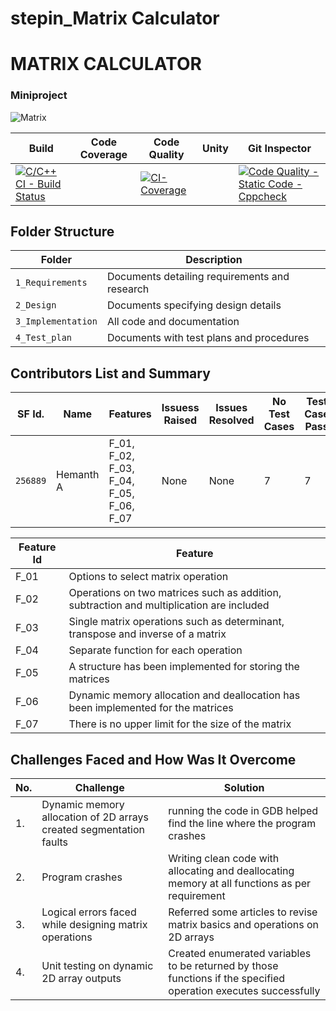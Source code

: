 # stepin_Matrix Calculator
# MATRIX CALCULATOR
### Miniproject 
![Matrix](https://user-images.githubusercontent.com/89777871/132370132-38b52589-57e0-4990-a71e-80d119327c1f.png)

Build | Code Coverage | Code Quality | Unity | Git Inspector
|---------|------------|------------|-----------|----------------
[![C/C++ CI - Build Status](https://github.com/GallaRupesh/stepin_Matrix-Calculator/actions/workflows/c-cpp.yml/badge.svg)](https://github.com/GallaRupesh/stepin_Matrix-Calculator/actions/workflows/c-cpp.yml) || [![CI-Coverage](https://github.com/GallaRupesh/stepin_Matrix-Calculator/actions/workflows/gcov.yml/badge.svg)](https://github.com/GallaRupesh/stepin_Matrix-Calculator/actions/workflows/gcov.yml) || [![Code Quality - Static Code - Cppcheck](https://github.com/GallaRupesh/stepin_Matrix-Calculator/actions/workflows/cppcheck.yml/badge.svg)](https://github.com/GallaRupesh/stepin_Matrix-Calculator/actions/workflows/cppcheck.yml) || [![CodeQuality Dynamic Code Analysis Valgrind](https://github.com/GallaRupesh/stepin_Matrix-Calculator/actions/workflows/CodeQuality_Dynamic.yml/badge.svg)](https://github.com/GallaRupesh/stepin_Matrix-Calculator/actions/workflows/CodeQuality_Dynamic.yml) || [![Contribution Check - Git Inspector](https://github.com/GallaRupesh/stepin_Matrix-Calculator/actions/workflows/gitinspector.yml/badge.svg)](https://github.com/GallaRupesh/stepin_Matrix-Calculator/actions/workflows/gitinspector.yml) || [![Unit Testing - Unity](https://github.com/GallaRupesh/stepin_Matrix-Calculator/actions/workflows/unity.yml/badge.svg)](https://github.com/GallaRupesh/stepin_Matrix-Calculator/actions/workflows/unity.yml)




## Folder Structure
Folder             | Description
-------------------| -----------------------------------------
`1_Requirements`   | Documents detailing requirements and research
`2_Design`         | Documents specifying design details
`3_Implementation` | All code and documentation
`4_Test_plan`      | Documents with test plans and procedures

## Contributors List and Summary

SF Id. |  Name   |    Features    | Issuess Raised |Issues Resolved|No Test Cases|Test Case Pass
-------|---------|----------------|----------------|---------------|-------------|--------------
`256889` | Hemanth A | F_01, F_02, F_03, F_04, F_05, F_06, F_07   | None    | None   |7  |7    

| Feature Id | Feature |
| -----------|---------|
|F_01| Options to select matrix operation|
|F_02| Operations on two matrices such as addition, subtraction and multiplication are included|
|F_03| Single matrix operations such as determinant, transpose and inverse of a matrix |
|F_04| Separate function for each operation |
|F_05| A structure has been implemented for storing the matrices|
|F_06| Dynamic memory allocation and deallocation has been implemented for the matrices|
|F_07|  There is no upper limit for the size of the matrix|

## Challenges Faced and How Was It Overcome

| No. | Challenge | Solution
|-----|-----------|--------
|1. | Dynamic memory allocation of 2D arrays created segmentation faults| running the code in GDB helped find the line where the program crashes
|2. | Program crashes | Writing clean code with allocating and deallocating memory at all functions as per requirement|
|3. | Logical errors faced while designing matrix operations| Referred some articles to revise matrix basics and operations on 2D arrays
|4. | Unit testing on dynamic 2D array outputs| Created enumerated variables to be returned by those functions if the specified operation executes successfully


